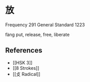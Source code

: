 # 放
Frequency 291
General Standard 1223

fàng
put, release, free, liberate

## References
- [[HSK 3]]
- [[8 Strokes]]
- [[攴 Radical]]